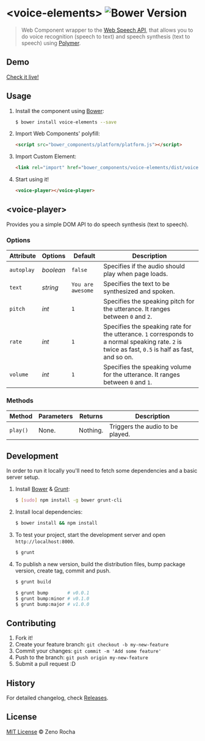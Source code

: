 # &lt;voice-elements&gt; ![Bower Version](https://badge.fury.io/bo/voice-elements.svg)

> Web Component wrapper to the [Web Speech API](https://dvcs.w3.org/hg/speech-api/raw-file/tip/speechapi.html), that allows you to do voice recognition (speech to text) and speech synthesis (text to speech) using [Polymer](http://www.polymer-project.org/).

## Demo

[Check it live!](http://zenorocha.github.io/voice-elements)

## Usage

1. Install the component using [Bower](http://bower.io/):

    ```sh
    $ bower install voice-elements --save
    ```

2. Import Web Components' polyfill:

    ```html
    <script src="bower_components/platform/platform.js"></script>
    ```

3. Import Custom Element:

    ```html
    <link rel="import" href="bower_components/voice-elements/dist/voice-player.html">
    ```

4. Start using it!

    ```html
    <voice-player></voice-player>
    ```

## &lt;voice-player&gt;

Provides you a simple DOM API to do speech synthesis (text to speech).

### Options

Attribute  | Options     | Default             | Description
---        | ---         | ---                 | ---
`autoplay` | *boolean*   | `false`             | Specifies if the audio should play when page loads.
`text`     | *string*    | `You are awesome`   | Specifies the text to be synthesized and spoken.
`pitch`    | *int*       | `1`                 | Specifies the speaking pitch for the utterance. It ranges between `0` and `2`.
`rate`     | *int*       | `1`                 | Specifies the speaking rate for the utterance. `1` corresponds to a normal speaking rate. `2` is twice as fast, `0.5` is half as fast, and so on.
`volume`   | *int*       | `1`                 | Specifies the speaking volume for the utterance. It ranges between `0` and `1`.

### Methods

Method   | Parameters     | Returns             | Description
---      | ---            | ---                 | ---
`play()` | None.          | Nothing.            | Triggers the audio to be played.

## Development

In order to run it locally you'll need to fetch some dependencies and a basic server setup.

1. Install [Bower](http://bower.io/) & [Grunt](http://gruntjs.com/):

    ```sh
    $ [sudo] npm install -g bower grunt-cli
    ```

2. Install local dependencies:

    ```sh
    $ bower install && npm install
    ```

3. To test your project, start the development server and open `http://localhost:8000`.

    ```sh
    $ grunt
    ```

4. To publish a new version, build the distribution files, bump package version, create tag, commit and push.

    ```sh
    $ grunt build
    ```

    ```sh
    $ grunt bump       # v0.0.1
    $ grunt bump:minor # v0.1.0
    $ grunt bump:major # v1.0.0
    ```

## Contributing

1. Fork it!
2. Create your feature branch: `git checkout -b my-new-feature`
3. Commit your changes: `git commit -m 'Add some feature'`
4. Push to the branch: `git push origin my-new-feature`
5. Submit a pull request :D

## History

For detailed changelog, check [Releases](https://github.com/zenorocha/voice-elements/releases).

## License

[MIT License](http://zenorocha.mit-license.org/) © Zeno Rocha
